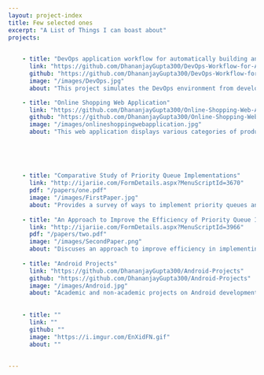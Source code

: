 ```yaml
---
layout: project-index
title: Few selected ones
excerpt: "A List of Things I can boast about"
projects:
    

    - title: "DevOps application workflow for automatically building and analyzing software applications."
      link: "https://github.com/DhananjayGupta300/DevOps-Workflow-for-Automatically-Building-and-Analyzing-Software-Applications"
      github: "https://github.com/DhananjayGupta300/DevOps-Workflow-for-Automatically-Building-and-Analyzing-Software-Applications"
      image: "/images/DevOps.jpg"
      about: "This project simulates the DevOps environment from developers pushing their code to automated building, testing and analyzing of code. Our Java project simulates this process by downloading repositories from GitHub, uploading each repository to a local GitLab server, which triggers the build process and code analysis in the locally installed Jenkins server. Our Jenkins server configuration built, tested and analyzed project code using JaCoCo and Understand. Our implementation of the DevOps environment focused on Java Maven applications containing unit tests and JaCoCo support. The project is implemented in Java and built with Gradle. GitHub, GitLab, and Jenkins Java APIs are used to access GitHub.com, the local GitLab server, and the local Jenkins server from the Main.java file. The JGit Java library is used for git repository management within our project. These dependencies are documented in the build.gradle file. We were able to successfully perform a stress test of our Java application by pushing 54 Github projects through our DevOps simulation without error. From the execution of our application to the last job being built in Jenkins, it took approximately 20 minutes. 25 out of the 54 applications built successfully some of which had included JaCoCo code coverage, unit testing results, and produced Understand code analysis. The remaining 29 failed for a variety of reasons such as missing pom.xml build file, failed unit tests, missing plugins, etc. Please note that our application only pulls the first 100 repository results of our GitHub.com query due to GitHub API limitations. Despite this GitHub API limitation, during our stress test we found that 100 repositories was enough to produce a sufficient number of successful builds."

    - title: "Online Shopping Web Application"
      link: "https://github.com/DhananjayGupta300/Online-Shopping-Web-Application"
      github: "https://github.com/DhananjayGupta300/Online-Shopping-Web-Application"
      image: "/images/onlineshoppingwebapplication.jpg"
      about: "This web application displays various categories of products to purchase or look for. It allows users to have their private accounts and put items in a shopping cart."
      
      
    
      
      
    - title: "Comparative Study of Priority Queue Implementations"
      link: "http://ijariie.com/FormDetails.aspx?MenuScriptId=3670"
      pdf: "/papers/one.pdf"
      image: "/images/FirstPaper.jpg"
      about: "Provides a survey of ways to implement priority queues and their associated complexities" 
      
    - title: "An Approach to Improve the Efficiency of Priority Queue Implementations"
      link: "http://ijariie.com/FormDetails.aspx?MenuScriptId=3966"
      pdf: "/papers/two.pdf"
      image: "/images/SecondPaper.png"
      about: "Discuses an approach to improve efficiency in implementing Priorty Queues through memory pool."
      
    - title: "Android Projects"
      link: "https://github.com/DhananjayGupta300/Android-Projects"
      github: "https://github.com/DhananjayGupta300/Android-Projects"
      image: "/images/Android.jpg"
      about: "Academic and non-academic projects on Android development."
      
      
    - title: ""
      link: ""
      github: ""
      image: "https://i.imgur.com/EnXidFN.gif"
      about: ""
      
   
---
```


